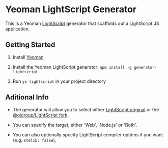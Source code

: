 # Yeoman LightScript Generator

This is a Yeoman [LightScript](http://www.lightscript.org/docs/) generator that scaffolds out a LightScript JS application.

## Getting Started

  1. Install [Yeoman](http://yeoman.io/)

  2. Install the Yeoman LightScript generator: `npm install -g generator-lightscript`

  3. Run `yo lightscript` in your project directory


## Aditional Info

  * The generator will allow you to select either [LightScript original](http://www.lightscript.org/docs/) or the [@oigroup/LightScript fork](https://wcjohnson.github.io/lightscript/docs/).

  * You can specify the target, either 'Web', 'Node.js' or 'Both'.

  * You can also optionally specify LightScript compiler options if you want (e.g. `stdlib: false`).
